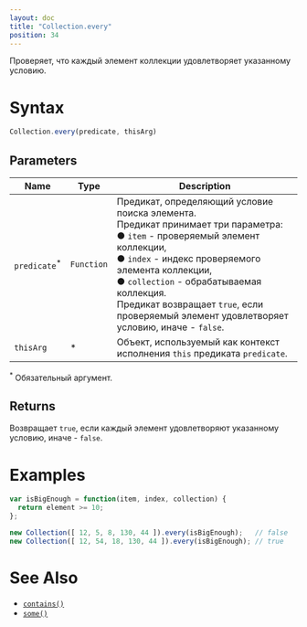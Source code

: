 ```yaml
---
layout: doc
title: "Collection.every"
position: 34
---
```


Проверяет, что каждый элемент коллекции удовлетворяет указанному условию.

# Syntax

```js
Collection.every(predicate, thisArg)
```

## Parameters

|Name|Type|Description|
|----|----|-----------|
|`predicate`<sup>*</sup>|`Function`|Предикат, определяющий условие поиска элемента. <br>Предикат принимает три параметра: <br> &#9679; `item` - проверяемый элемент коллекции, <br> &#9679; `index` - индекс проверяемого элемента коллекции, <br> &#9679; `collection` - обрабатываемая коллекция. <br>Предикат возвращает `true`, если проверяемый элемент удовлетворяет условию, иначе - `false`.|
|`thisArg`|&#42;|Объект, используемый как контекст исполнения `this` предиката `predicate`.|

<sup>*</sup> Обязательный аргумент.

## Returns

Возвращает `true`, если каждый элемент удовлетворяют указанному условию, иначе - `false`.

# Examples

```js
var isBigEnough = function(item, index, collection) {
  return element >= 10;
};

new Collection([ 12, 5, 8, 130, 44 ]).every(isBigEnough);   // false
new Collection([ 12, 54, 18, 130, 44 ]).every(isBigEnough); // true
```

# See Also

* [`contains()`](../Collection.contains/)
* [`some()`](../Collection.some/)
